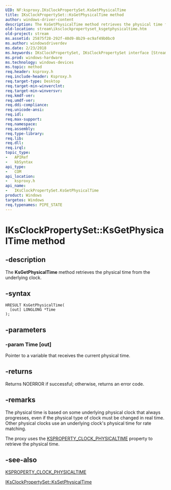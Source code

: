 ```yaml
---
UID: NF:ksproxy.IKsClockPropertySet.KsGetPhysicalTime
title: IKsClockPropertySet::KsGetPhysicalTime method
author: windows-driver-content
description: The KsGetPhysicalTime method retrieves the physical time from the underlying clock.
old-location: stream\iksclockpropertyset_ksgetphysicaltime.htm
old-project: stream
ms.assetid: 25875f28-292f-40d9-8b29-ec9af49b0bc0
ms.author: windowsdriverdev
ms.date: 2/23/2018
ms.keywords: IKsClockPropertySet, IKsClockPropertySet interface [Streaming Media Devices], KsGetPhysicalTime method, IKsClockPropertySet::KsGetPhysicalTime, KsGetPhysicalTime method [Streaming Media Devices], KsGetPhysicalTime method [Streaming Media Devices], IKsClockPropertySet interface, KsGetPhysicalTime,IKsClockPropertySet.KsGetPhysicalTime, ksproxy/IKsClockPropertySet::KsGetPhysicalTime, ksproxy_d242cd7a-c210-41b2-9c3c-59900c79e351.xml, stream.iksclockpropertyset_ksgetphysicaltime
ms.prod: windows-hardware
ms.technology: windows-devices
ms.topic: method
req.header: ksproxy.h
req.include-header: Ksproxy.h
req.target-type: Desktop
req.target-min-winverclnt: 
req.target-min-winversvr: 
req.kmdf-ver: 
req.umdf-ver: 
req.ddi-compliance: 
req.unicode-ansi: 
req.idl: 
req.max-support: 
req.namespace: 
req.assembly: 
req.type-library: 
req.lib: 
req.dll: 
req.irql: 
topic_type:
-	APIRef
-	kbSyntax
api_type:
-	COM
api_location:
-	ksproxy.h
api_name:
-	IKsClockPropertySet.KsGetPhysicalTime
product: Windows
targetos: Windows
req.typenames: PIPE_STATE
---
```


# IKsClockPropertySet::KsGetPhysicalTime method


## -description


The <b>KsGetPhysicalTime</b> method retrieves the physical time from the underlying clock. 


## -syntax


````
HRESULT KsGetPhysicalTime(
  [out] LONGLONG *Time
);
````


## -parameters




### -param Time [out]

Pointer to a variable that receives the current physical time.


## -returns



Returns NOERROR if successful; otherwise, returns an error code.




## -remarks



The physical time is based on some underlying physical clock that always progresses, even if the physical type of clock must be changed in real time. Other physical clocks use an underlying clock's physical time for rate matching.

The proxy uses the <a href="https://msdn.microsoft.com/library/windows/hardware/ff565088">KSPROPERTY_CLOCK_PHYSICALTIME</a> property to retrieve the physical time. 




## -see-also

<a href="https://msdn.microsoft.com/library/windows/hardware/ff565088">KSPROPERTY_CLOCK_PHYSICALTIME</a>



<a href="https://msdn.microsoft.com/library/windows/hardware/ff559760">IKsClockPropertySet::KsSetPhysicalTime</a>



 

 



